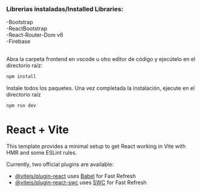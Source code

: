 ### Librerias instaladas/Installed Libraries:
-Bootstrap\
-ReactBootstrap\
-React-Router-Dom v6\
-Firebase

##
Abra la carpeta frontend en vscode u otro editor de código y ejecútelo en el directorio raíz:
  
   ```bash
   npm install
   ```
Instale todos los paquetes. Una vez completada la instalación, ejecute en el directorio raíz

   ```bash
   npm run dev
   ```

# React + Vite

This template provides a minimal setup to get React working in Vite with HMR and some ESLint rules.

Currently, two official plugins are available:

- [@vitejs/plugin-react](https://github.com/vitejs/vite-plugin-react/blob/main/packages/plugin-react/README.md) uses [Babel](https://babeljs.io/) for Fast Refresh
- [@vitejs/plugin-react-swc](https://github.com/vitejs/vite-plugin-react-swc) uses [SWC](https://swc.rs/) for Fast Refresh

